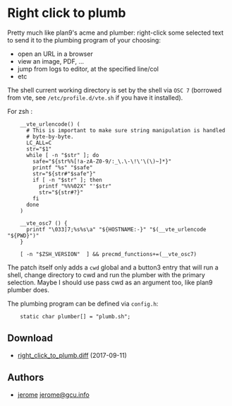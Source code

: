 # Right click to plumb

Pretty much like plan9's acme and plumber: right-click some selected text to send it to the plumbing program of your choosing:

* open an URL in a browser
* view an image, PDF, ...
* jump from logs to editor, at the specified line/col
* etc

The shell current working directory is set by the shell via `OSC 7` (borrowed from vte, see `/etc/profile.d/vte.sh` if you have it installed).

For zsh :

		__vte_urlencode() (
		  # This is important to make sure string manipulation is handled
		  # byte-by-byte.
		  LC_ALL=C
		  str="$1"
		  while [ -n "$str" ]; do
			safe="${str%%[!a-zA-Z0-9/:_\.\-\!\'\(\)~]*}"
			printf "%s" "$safe"
			str="${str#"$safe"}"
			if [ -n "$str" ]; then
			  printf "%%%02X" "'$str"
			  str="${str#?}"
			fi
		  done
		)

		__vte_osc7 () {
		  printf "\033]7;%s%s\a" "${HOSTNAME:-}" "$(__vte_urlencode "${PWD}")"
		}

		[ -n "$ZSH_VERSION"  ] && precmd_functions+=(__vte_osc7)

The patch itself only adds a `cwd` global and a button3 entry that will run a shell, change directory to cwd and run the plumber with the primary selection. Maybe I should use pass cwd as an argument too, like plan9 plumber does.

The plumbing program can be defined via `config.h`: 

		static char plumber[] = "plumb.sh";

## Download

* [right_click_to_plumb.diff](right_click_to_plumb.diff) (2017-09-11)

## Authors

* [jerome](http://blog.jardinmagique.info) <jerome@gcu.info>

